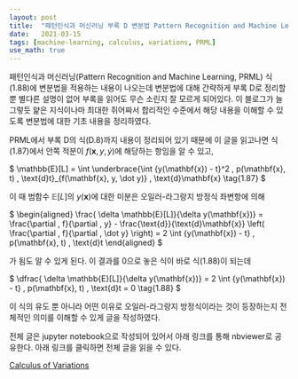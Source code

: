 ```yaml
---
layout: post
title:  "패턴인식과 머신러닝 부록 D 변분법 Pattern Recognition and Machine Learning - Appendix D Calculus of Variations"
date:   2021-03-15
tags: [machine-learning, calculus, variations, PRML]
use_math: true
---
```


패턴인식과 머신러닝(Pattern Recognition and Machine Learning, PRML) 식(1.88)에 변분법을 적용하는 내용이 나오는데 변분법에 대해 간략하게 부록 D로 정리할 뿐 별다른 설명이 없어 부록을 읽어도 무슨 소린지 잘 모르게 되어있다. 
이 블로그가 늘 그렇듯 얉은 지식이나마 최대한 쥐어짜서 합리적인 수준에서 해당 내용을 이해할 수 있도록 변분법에 대한 기초 내용을 정리하였다. 

PRML에서 부록 D의 식(D.8)까지 내용이 정리되어 있기 때문에 이 글을 읽고나면 식(1.87)에서 안쪽 적분이 $f(\mathbf{x}, y, \dot y)$에 해당하는 항임을 알 수 있고,

$
\mathbb{E}[L] = \int \underbrace{\int \{y(\mathbf{x}) - t\}^2 \, p(\mathbf{x}, t) \, \text{d}t}_{f(\mathbf{x}, y, \dot y)} \,  \text{d}\mathbf{x} \tag{1.87}
$


이 때 범함수 $\mathbb{E}[L]$의 $y(\mathbf{x})$에 대한 미분은 오일러-라그랑지 방정식 좌변항에 의해

$
\begin{aligned}
\frac{ \delta \mathbb{E}[L]}{\delta y(\mathbf{x})} = \frac{\partial \, f}{\partial \, y} -  \frac{\text{d}}{\text{d}\mathbf{x}} \left( \frac{\partial \, f}{\partial \, \dot y} \right) 
= 2 \int \{y(\mathbf{x}) - t\} \, p(\mathbf{x}, t) \, \text{d}t
\end{aligned}
$

가 됨도 알 수 있게 된다. 이 결과를 0으로 놓은 식이 바로 식(1.88)이 되는데


$
\dfrac{ \delta \mathbb{E}[L]}{\delta y(\mathbf{x})} = 2 \int \{y(\mathbf{x}) - t\} \, p(\mathbf{x}, t) \, \text{d}t = 0 \tag{1.88}
$

 이 식의 유도 뿐 아니라 어떤 이유로 오일러-라그랑지 방정식이라는 것이 등장하는지 전체적인 의미를 이해할 수 있게 글을 작성하였다.

전체 글은 jupyter notebook으로 작성되어 있어서 아래 링크를 통해 nbviewer로 공유한다. 아래 링크를 클릭하면 전체 글을 읽을 수 있다. 

[Calculus of Variations][variations]

[variations]: https://nbviewer.jupyter.org/github/metamath1/ml-simple-works/blob/master/PRML/calculus-of-variations.ipynb


